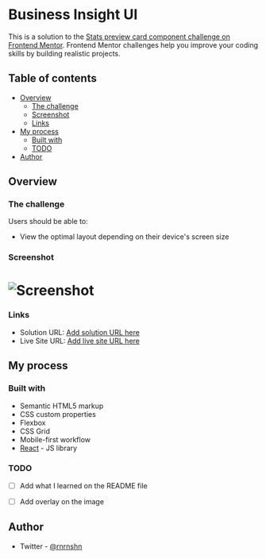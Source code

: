 # Business Insight UI

This is a solution to the [Stats preview card component challenge on Frontend Mentor](https://www.frontendmentor.io/challenges/stats-preview-card-component-8JqbgoU62). Frontend Mentor challenges help you improve your coding skills by building realistic projects. 

## Table of contents

- [Overview](#overview)
  - [The challenge](#the-challenge)
  - [Screenshot](#screenshot)
  - [Links](#links)
- [My process](#my-process)
  - [Built with](#built-with)
  - [TODO](#TODO)
- [Author](#author)



## Overview

### The challenge

Users should be able to:

- View the optimal layout depending on their device's screen size

### Screenshot

![Screenshot](/home/rnrnshn/Projects/frontendmentor/business-insight/design/screenshot.png)
=======
### Links

- Solution URL: [Add solution URL here](https://your-solution-url.com)
- Live Site URL: [Add live site URL here](https://your-live-site-url.com)

## My process

### Built with

- Semantic HTML5 markup
- CSS custom properties
- Flexbox
- CSS Grid
- Mobile-first workflow
- [React](https://reactjs.org/) - JS library



### TODO

- [ ] Add what I learned on the README file
- [ ] Add overlay on the image



## Author

- Twitter - [@rnrnshn](https://twitter.com/rnrnshn)
